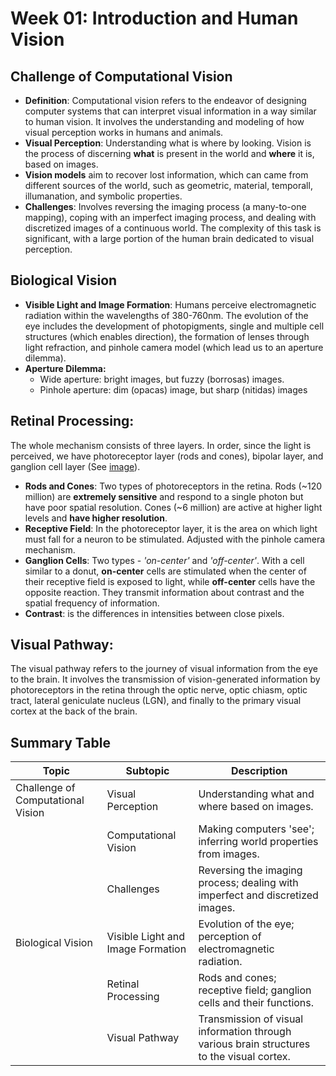 # Week 01: Introduction and Human Vision


## **Challenge of Computational Vision**

   - **Definition**: Computational vision refers to the endeavor of designing computer systems that can interpret visual information in a way similar to human vision. It involves the understanding and modeling of how visual perception works in humans and animals.
   - **Visual Perception**: Understanding what is where by looking. Vision is the process of discerning **what** is present in the world and **where** it is, based on images.
   - **Vision models** aim to recover lost information, which can came from different sources of the world, such as geometric, material, temporall, illumanation, and symbolic properties.
   - **Challenges**: Involves reversing the imaging process (a many-to-one mapping), coping with an imperfect imaging process, and dealing with discretized images of a continuous world. The complexity of this task is significant, with a large portion of the human brain dedicated to visual perception.

## **Biological Vision**
   - **Visible Light and Image Formation**: Humans perceive electromagnetic radiation within the wavelengths of 380-760nm. The evolution of the eye includes the development of photopigments, single and multiple cell structures (which enables direction), the formation of lenses through light refraction, and pinhole camera model (which lead us to an aperture dilemma).
   - **Aperture Dilemma:**
        - Wide aperture: bright images, but fuzzy (borrosas) images.
        - Pinhole aperture: dim (opacas) image, but sharp (nitidas) images

## **Retinal Processing**:

The whole mechanism consists of three layers. In order, since the light is perceived, we have photoreceptor layer (rods and cones), bipolar layer, and ganglion cell layer (See [image]()).

- **Rods and Cones**: Two types of photoreceptors in the retina. Rods (~120 million) are **extremely sensitive** and respond to a single photon but have poor spatial resolution. Cones (~6 million) are active at higher light levels and **have higher resolution**.
- **Receptive Field**: In the photoreceptor layer, it is the area on which light must fall for a neuron to be stimulated. Adjusted with the pinhole camera mechanism.
- **Ganglion Cells**: Two types - *'on-center'* and *'off-center'*.
With a cell similar to a donut, **on-center** cells are stimulated when the center of their receptive field is exposed to light, while **off-center** cells have the opposite reaction. They transmit information about contrast and the spatial frequency of information.
- **Contrast**: is the differences in intensities between close pixels.

## **Visual Pathway**: 

The visual pathway refers to the journey of visual information from the eye to the brain. It involves the transmission of vision-generated information by photoreceptors in the retina through the optic nerve, optic chiasm, optic tract, lateral geniculate nucleus (LGN), and finally to the primary visual cortex at the back of the brain.

## Summary Table

| Topic | Subtopic | Description |
|-------|----------|-------------|
| Challenge of Computational Vision | Visual Perception | Understanding what and where based on images. |
|  | Computational Vision | Making computers 'see'; inferring world properties from images. |
|  | Challenges | Reversing the imaging process; dealing with imperfect and discretized images. |
| Biological Vision | Visible Light and Image Formation | Evolution of the eye; perception of electromagnetic radiation. |
|  | Retinal Processing | Rods and cones; receptive field; ganglion cells and their functions. |
|  | Visual Pathway | Transmission of visual information through various brain structures to the visual cortex. |
